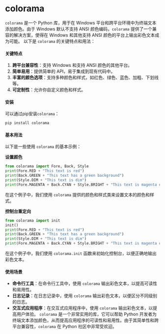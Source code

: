 # colorama

`colorama` 是一个 Python 库，用于在 Windows 平台和跨平台环境中为终端文本添加颜色。由于 Windows 默认不支持 ANSI 颜色编码，`colorama` 提供了一个兼容的解决方案，使得在 Windows 和其他支持 ANSI 颜色的平台上输出彩色文本成为可能。 以下是 `colorama` 的关键特点和用法：

#### 关键特点

1. **跨平台兼容性**：支持 Windows 和支持 ANSI 颜色的其他平台。
2. **简单易用**：提供简单的 API，易于集成到现有代码中。
3. **丰富的颜色选项**：支持多种颜色和样式，如红色、绿色、蓝色、加粗、下划线等。
4. **可定制性**：允许你自定义颜色和样式。

#### 安装

可以通过pip安装`colorama`：

```bash
pip install colorama
```

#### 基本用法

以下是一些使用 `colorama` 的基本示例：

**设置颜色**

```python
from colorama import Fore, Back, Style
print(Fore.RED + "This text is red")
print(Back.GREEN + "This text has a green background")
print(Style.DIM + "This text is dim")
print(Fore.MAGENTA + Back.CYAN + Style.BRIGHT + "This text is magenta on a cyan background")
```

在这个例子中，我们使用 `colorama` 提供的颜色和样式类来设置文本的颜色和样式。

**控制台重定向**

```python
from colorama import init
init()
print(Fore.RED + "This text is red")
print(Back.GREEN + "This text has a green background")
print(Style.DIM + "This text is dim")
print(Fore.MAGENTA + Back.CYAN + Style.BRIGHT + "This text is magenta on a cyan background")
```

在这个例子中，我们使用 `colorama.init` 函数来初始化控制台，以便正确地输出彩色文本。

#### 使用场景

* **命令行工具**：在命令行工具中，使用 `colorama` 输出彩色文本，以提高可读性和易用性。
* **日志记录**：在日志记录中，使用 `colorama` 输出彩色文本，以便区分不同级别的日志。
* **交互式应用程序**：在交互式应用程序中，使用 `colorama` 输出彩色文本，以提高用户体验。 `colorama` 是一个非常实用的库，它可以帮助 Python 开发者为终端文本添加颜色，从而提高应用程序的可读性和易用性。由于其简单性和跨平台兼容性，`colorama` 在 Python 社区中非常受欢迎。
